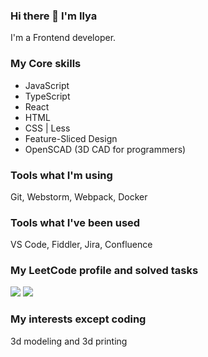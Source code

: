 ### Hi there 👋 I'm Ilya

I'm a Frontend developer.

### My Core skills
- JavaScript
- TypeScript
- React
- HTML
- CSS | Less
- Feature-Sliced Design
- OpenSCAD (3D CAD for programmers)

### Tools what I'm using
Git, Webstorm, Webpack, Docker

### Tools what I've been used
VS Code, Fiddler, Jira, Confluence

### My LeetCode profile and solved tasks
[![](https://badges.peiyuan.ch/leetcode/ilya-pro/ranking?logo=leetcode&label=Ilya%20Pro&style=for-the-badge&color=green)](https://leetcode.com/ilya-pro)
[![](https://badges.peiyuan.ch/leetcode/ilya-pro/solved?logo=leetcode&label=Solved%20All&style=for-the-badge&color=green)](https://leetcode.com/ilya-pro)

### My interests except coding
3d modeling and 3d printing

<!--
my repository list
-->

<!--
**ilya-pro/ilya-pro** is a ✨ _special_ ✨ repository because its `README.md` (this file) appears on your GitHub profile.

Here are some ideas to get you started:

- 🔭 I’m currently working on ...
- 🌱 I’m currently learning ...
- 👯 I’m looking to collaborate on ...
- 🤔 I’m looking for help with ...
- 💬 Ask me about ...
- 📫 How to reach me: ...
- 😄 Pronouns: ...
- ⚡ Fun fact: ...
-->
